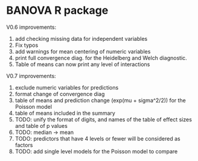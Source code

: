 # BANOVA R package
V0.6 improvements:
  1. add checking missing data for independent variables
  2. Fix typos
  3. add warnings for mean centering of numeric variables
  4. print full convergence diag. for the Heidelberg and Welch diagnostic.
  5. Table of means can now print any level of interactions

V0.7 improvements:
  1. exclude numeric variables for predictions 
  2. format change of convergence diag 
  3. table of means and prediction change (exp(mu + sigma^2/2)) for the Poisson model
  4. table of means included in the summary
  5. TODO: unify the format of digits, and names of the table of effect sizes and table of p values 
  6. TODO: median -> mean 
  7. TODO: predictors that have 4 levels or fewer will be considered as factors
  8. TODO: add single level models for the Poisson model to compare
